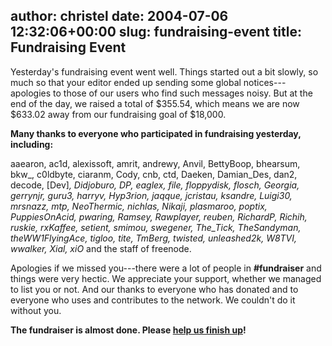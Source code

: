 author: christel
date: 2004-07-06 12:32:06+00:00
slug: fundraising-event
title: Fundraising Event
---

Yesterday's fundraising event went well.  Things started out a bit slowly, so much so that your editor ended up sending some global notices---apologies to those of our users who find such messages noisy.  But at the end of the day, we raised a total of $355.54, which means we are now $633.02 away from our fundraising goal of $18,000.



**Many thanks to everyone who participated in fundraising yesterday, including:**



aaearon, ac1d, alexissoft, amrit, andrewy, Anvil, BettyBoop, bhearsum, bkw_, c0ldbyte, ciaranm, Cody, cnb, ctd, Daeken, Damian_Des, dan2, decode, [Dev]_, Didjoburo, DP, eaglex, file, floppydisk, flosch, Georgia, gerrynjr, guru3, harryv, Hyp3rion, jaqque, jcristau, ksandre, Luigi30, mrsnazz, mtp, NeoThermic, nichlas, Nikaji, plasmaroo, poptix, PuppiesOnAcid, pwaring, Ramsey, Rawplayer, reuben, RichardP, Richih, ruskie, rxKaffee, setient, smimou, swegener, The_Tick, TheSandyman, theWW1FlyingAce, tigloo, tite, TmBerg, twisted, unleashed2k, W8TVI, wwalker, Xial, xiO_ and the staff of freenode.



Apologies if we missed you---there were a lot of people in **#fundraiser** and things were very hectic.  We appreciate your support, whether we managed to list you or not.  And our thanks to everyone who has donated and to everyone who uses and contributes to the network.  We couldn't do it without you.



**The fundraiser is almost done.  Please  [help us finish up](http://freenode.net/news-2004-07-06.shtml#donate)!**  

